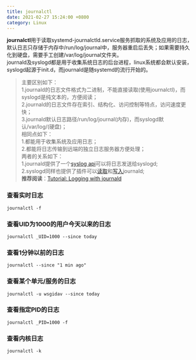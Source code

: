 ```yaml
---
title: journalctl
date: 2021-02-27 15:24:00 +0800
category: Linux
---
```

**journalctl**用于读取systemd-journalctld.service服务抓取的系统及应用的日志，默认日志只存储于内存中/run/log/journal中，服务器重启后丢失；如果需要持久化到硬盘，需要手工创建/var/log/journal文件夹。<br/>
journald及syslogd都是用于收集系统日志的后台进程，linux系统都会默认安装，syslogd起源于init.d，而journald是随systemd的流行开始的。<br/>
>主要区别如下：<br/>
1.journald的日志文件格式为二进制，不能直接读取(使用journalctl)，而syslogd是纯文本的，方便阅读；<br/>
2.journald的日志文件存在索引、结构化、访问控制等特点，访问速度更快；<br/>
3.journald默认日志路径/run/log/journal(内存)，而syslogd默认/var/log/(硬盘)；<br/>
相同点如下：<br/>
1.都能用于收集系统及应用日志；<br/>
2.都能将日志传输到远端的独立日志服务器方便处理；<br/>
两者的关系如下：<br/>
1.journald提供了一个[syslog api](https://manpages.debian.org/jessie/manpages-dev/syslog.3.en.html)可以将日志发送给syslogd;<br/>
2.syslogd同样也提供了插件可以[读取](https://www.rsyslog.com/doc/v8-stable/configuration/modules/imjournal.html)和[写入](https://rsyslog.readthedocs.io/en/latest/configuration/modules/omjournal.html)journald;<br/>
**推荐阅读**：[Tutorial: Logging with journald](https://sematext.com/blog/journald-logging-tutorial/#toc-journald-vs-syslog-14)

### 查看实时日志
   ```
   journalctl -f
   ```
### 查看UID为1000的用户今天以来的日志
   ```
   journalctl _UID=1000 --since today
   ```
### 查看1分钟以前的日志
   ```
   journalctl --since "1 min ago"
   ```
### 查看某个单元/服务的日志
   ```
   journalctl -u wsgidav --since today
   ```
### 查看指定PID的日志
   ```
   journalctl _PID=1000 -f
   ```
### 查看内核日志
   ```
   journalctl -k
   ```